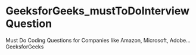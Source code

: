 # GeeksforGeeks_mustToDoInterviewQuestion
Must Do Coding Questions for Companies like Amazon, Microsoft, Adobe... GeeksforGeeks
